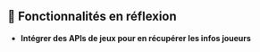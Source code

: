 ## 🔧 Fonctionnalités en réflexion

- **Intégrer des APIs de jeux pour en récupérer les infos joueurs**
